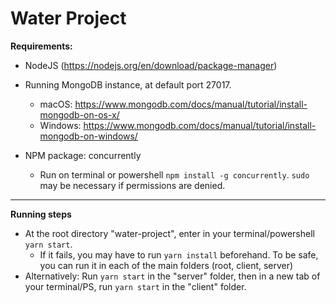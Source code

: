 # Water Project
**Requirements:**
- NodeJS (https://nodejs.org/en/download/package-manager)

- Running MongoDB instance, at default port 27017.
    - macOS: https://www.mongodb.com/docs/manual/tutorial/install-mongodb-on-os-x/
    - Windows: https://www.mongodb.com/docs/manual/tutorial/install-mongodb-on-windows/
 
- NPM package: concurrently
    - Run on terminal or powershell `npm install -g concurrently`.    `sudo` may be necessary if permissions are denied.
--------
**Running steps**
- At the root directory "water-project", enter in your terminal/powershell `yarn start`.
  - If it fails, you may have to run `yarn install` beforehand. To be safe, you can run it in each of the main folders (root, client, server)
- Alternatively: Run `yarn start` in the "server" folder, then in a new tab of your terminal/PS, run `yarn start` in the "client" folder.
